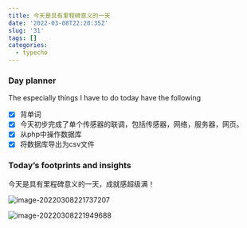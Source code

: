 ```yaml
---
title: 今天是具有里程碑意义的一天
date: '2022-03-08T22:20:35Z'
slug: '31'
tags: []
categories:
  - typecho
---
```

### Day planner

The especially things I have to do today have the following

- [x] 背单词
- [x] 今天初步完成了单个传感器的联调，包括传感器，网络，服务器，网页。
- [x] 从php中操作数据库
- [x] 将数据库导出为csv文件

### Today’s footprints and insights

今天是具有里程碑意义的一天，成就感超级满！

![image-20220308221737207](https://gitee.com/Dagwbl/cloudPicture/raw/master/typora/image-20220308221737207.png)

![image-20220308221949688](https://gitee.com/Dagwbl/cloudPicture/raw/master/typora/image-20220308221949688.png)
